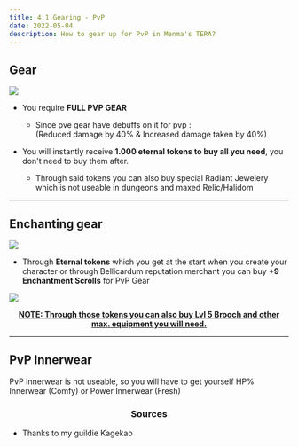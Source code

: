 ```yaml
---
title: 4.1 Gearing - PvP
date: 2022-05-04
description: How to gear up for PvP in Menma's TERA?
---
```

## Gear

![](https://i.imgur.com/x4XxIt4.png)
* You require **FULL PVP GEAR**
  * Since pve gear have debuffs on it for pvp :<br>
(Reduced damage by 40% & Increased damage taken by 40%)

* You will instantly receive **1.000 eternal tokens to buy all you need**, you don't need to buy them after.
  * Through said tokens you can also buy special <PVP> Radiant Jewelery which is not useable in dungeons and maxed Relic/Halidom
<hr/>

## Enchanting gear

![](https://i.imgur.com/VzCUeg0.png)
* Through **Eternal tokens** which you get at the start when you create your character or through Bellicardum reputation merchant you can buy **+9 Enchantment Scrolls** for PvP Gear

![](https://i.imgur.com/Qtc3HLC.png)
  
<center> 
  <u><strong> NOTE: Through those tokens you can also buy Lvl 5 Brooch and other max. equipment you will need.</strong></u> 
</center>

<hr/>

## PvP Innerwear

PvP Innerwear is not useable, so you will have to get yourself HP% Innerwear (Comfy) or Power Innerwear (Fresh)

<center><h3>Sources</h3></center>

* Thanks to my guildie Kagekao





